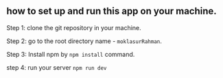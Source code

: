 ## how to set up and run this app on your machine. 

Step 1: clone the git repository in your machine.

Step 2: go to the root directory name - ```moklasurRahman```.

Step 3: Install npm by ```npm install``` command.

step 4: run your server ```npm run dev```
